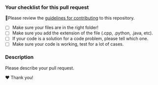 ### Your checklist for this pull request
🚨Please review the [guidelines for contributing](https://github.com/larissalages/code_problems/blob/master/CONTRIBUTING.md) to this repository.

- [ ] Make sure your files are in the right folder!
- [ ] Make sure you add the extension of the file (.cpp, .python, .java, etc).
- [ ] If your code is a solution for a code problem, please tell which one.
- [ ] Make sure your code is working, test for a lot of cases.

### Description
Please describe your pull request.

:heart: Thank you!
